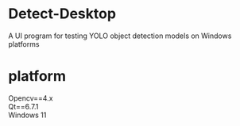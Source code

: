 # Detect-Desktop
A UI program for testing YOLO object detection models on Windows platforms

# platform
Opencv==4.x  
Qt==6.7.1  
Windows 11  

